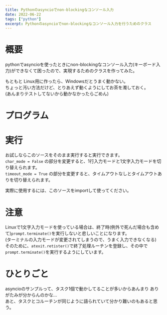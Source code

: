 ```yaml
---
title: Pythonのasyncioでnon-blockingなコンソール入力
date: 2022-06-22
tags: ["python"]
excerpt: Pythonのasyncioでnon-blockingなコンソール入力を行うためのクラス
---
```


# 概要
pythonでasyncioを使ったときにnon-blockingなコンソール入力(キーボード入力)ができなくて困ったので、実現するためのクラスを作ってみた。  

もともと Linux用に作ったら、Windowsだとうまく動かない。  
ちょっと汚い方法だけど、とりあえず動くようにしてお茶を濁しておく。  
(あんまりテストしてないから動かなかったらごめん)  

# プログラム
<dev class="accordion_head"></dev>
<dev class="my-gist">
  <script src="https://gist.github.com/ippei8jp/5033eec9b9b774ede4f87604a51fb162.js"></script>
</dev>

# 実行

お試しならこのソースをそのまま実行すると実行できます。  
``char_mode = False`` の部分を変更すると、1行入力モードと1文字入力モードを切り替えられます。  
``timeout_mode = True`` の部分を変更すると、タイムアウトなしとタイムアウトありを切り替えられます。  

実際に使用するには、このソースをimportして使ってください。  


# 注意

Linuxで1文字入力モードを使っている場合は、終了時(例外で死んだ場合も含めて)``prompt.terminate()``を実行しないと悲しいことになります。  
(ターミナルの入力モードが変更されてしまうので、うまく入力できなくなる)  
そのために、``atexit.retister()``で終了処理ルーチンを登録し、その中で``prompt.terminate()``を実行するようにしています。  

# ひとりごと

asyncioのサンプルって、タスク1個で動かしてることが多いからあんまり ありがたみが分からんのかな...  
あと、タスクとコルーチンが同じように語られていて分かり難いのもあると思う。  


